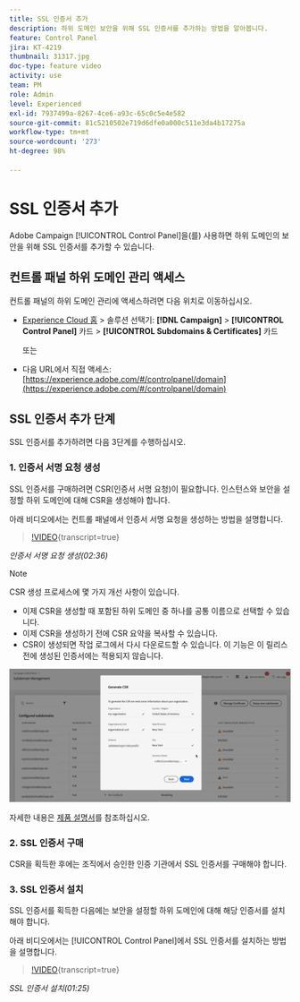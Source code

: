 ```yaml
---
title: SSL 인증서 추가
description: 하위 도메인 보안을 위해 SSL 인증서를 추가하는 방법을 알아봅니다.
feature: Control Panel
jira: KT-4219
thumbnail: 31317.jpg
doc-type: feature video
activity: use
team: PM
role: Admin
level: Experienced
exl-id: 7937499a-8267-4ce6-a93c-65c0c5e4e582
source-git-commit: 81c5210502e719d6dfe0a000c511e3da4b17275a
workflow-type: tm+mt
source-wordcount: '273'
ht-degree: 98%

---
```


# SSL 인증서 추가

Adobe Campaign [!UICONTROL Control Panel]을(를) 사용하면 하위 도메인의 보안을 위해 SSL 인증서를 추가할 수 있습니다.

## 컨트롤 패널 하위 도메인 관리 액세스

컨트롤 패널의 하위 도메인 관리에 액세스하려면 다음 위치로 이동하십시오.

* [Experience Cloud 홈](https://experience.adobe.com/#/home) > 솔루션 선택기: **[!DNL Campaign]** > **[!UICONTROL Control Panel]** 카드 > **[!UICONTROL Subdomains & Certificates]** 카드

  또는
* 다음 URL에서 직접 액세스: [https://experience.adobe.com/#/controlpanel/domain](https://experience.adobe.com/#/controlpanel/domain)

## SSL 인증서 추가 단계

SSL 인증서를 추가하려면 다음 3단계를 수행하십시오.

### 1. 인증서 서명 요청 생성

SSL 인증서를 구매하려면 CSR(인증서 서명 요청)이 필요합니다. 인스턴스와 보안을 설정할 하위 도메인에 대해 CSR을 생성해야 합니다.

아래 비디오에서는 컨트롤 패널에서 인증서 서명 요청을 생성하는 방법을 설명합니다.

>[!VIDEO](https://video.tv.adobe.com/v/31317?learn=on){transcript=true}

*인증서 서명 요청 생성(02:36)*

>[!NOTE]
>
>CSR 생성 프로세스에 몇 가지 개선 사항이 있습니다.
>
>* 이제 CSR을 생성할 때 포함된 하위 도메인 중 하나를 공통 이름으로 선택할 수 있습니다.
>* 이제 CSR을 생성하기 전에 CSR 요약을 복사할 수 있습니다.
>* CSR이 생성되면 작업 로그에서 다시 다운로드할 수 있습니다. 이 기능은 이 릴리스 전에 생성된 인증서에는 적용되지 않습니다.
>
>![CSR 다운로드](/help/assets/download-csr.gif)
>
>자세한 내용은 [제품 설명서](https://experienceleague.adobe.com/docs/control-panel/using/subdomains-and-certificates/renew-ssl/renewing-subdomain-certificate.html?lang=ko)를 참조하십시오.
>

### 2. SSL 인증서 구매

CSR을 획득한 후에는 조직에서 승인한 인증 기관에서 SSL 인증서를 구매해야 합니다.

### 3. SSL 인증서 설치

SSL 인증서를 획득한 다음에는 보안을 설정할 하위 도메인에 대해 해당 인증서를 설치해야 합니다.

아래 비디오에서는 [!UICONTROL Control Panel]에서 SSL 인증서를 설치하는 방법을 설명합니다. 

>[!VIDEO](https://video.tv.adobe.com/v/31166?learn=on){transcript=true}

*SSL 인증서 설치(01:25)*


